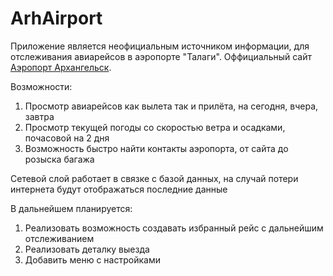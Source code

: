 # ArhAirport

Приложение является неофициальным источником информации, для отслеживания авиарейсов в аэропорте "Талаги". Оффициальный сайт [Аэропорт Архангельск](https://arh.aero/).

Возможности: 
1) Просмотр авиарейсов как вылета так и прилёта, на сегодня, вчера, завтра
2) Просмотр текущей погоды со скоростью ветра и осадками, почасовой на 2 дня
3) Возможность быстро найти контакты аэропорта, от сайта до розыска багажа

Сетевой слой работает в связке с базой данных, на случай потери интернета будут отображаться последние данные

В дальнейшем планируется:

1. Реализовать возможность создавать избранный рейс с дальнейшим отслеживанием
2. Реализовать деталку выезда
3. Добавить меню с настройками
